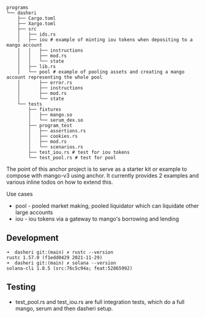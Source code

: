 ```
programs
└── dasheri
    ├── Cargo.toml
    ├── Xargo.toml
    ├── src
    │   ├── ids.rs
    │   ├── iou # example of minting iou tokens when depositing to a mango account 
    │   │   ├── instructions
    │   │   ├── mod.rs
    │   │   └── state
    │   ├── lib.rs
    │   └── pool # example of pooling assets and creating a mango account representing the whole pool
    │       ├── error.rs
    │       ├── instructions
    │       ├── mod.rs
    │       └── state
    └── tests
        ├── fixtures
        │   ├── mango.so
        │   └── serum_dex.so
        ├── program_test
        │   ├── assertions.rs
        │   ├── cookies.rs
        │   ├── mod.rs
        │   └── scenarios.rs
        ├── test_iou.rs # test for iou tokens
        └── test_pool.rs # test for pool
```

The point of this anchor project is to serve as a starter kit or example to compose with mango-v3 using anchor. 
It currently provides 2 examples and various inline todos on how to extend this.

Use cases
* pool - pooled market making, pooled liquidator which can liquidate other large accounts
* iou - iou tokens via a gateway to mango's borrowing and lending


## Development
```
➜  dasheri git:(main) ✗ rustc --version
rustc 1.57.0 (f1edd0429 2021-11-29)
➜  dasheri git:(main) ✗ solana --version
solana-cli 1.8.5 (src:76c5c94a; feat:52865992)
```

## Testing
* test_pool.rs and test_iou.rs are full integration tests, which do a full mango, serum and then dasheri setup.